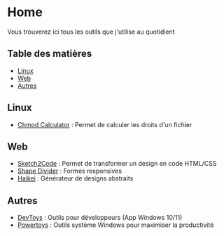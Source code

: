 # Home
Vous trouverez ici tous les outils que j'utilise au quotidient

## Table des matières
- [Linux](#linux)
- [Web](#web)
- [Autres](#autres)

## Linux
- [Chmod Calculator](https://chmod-calculator.com) : Permet de calculer les droits d'un fichier

## Web
- [Sketch2Code](https://sketch2code.azurewebsites.net) : Permet de transformer un design en code HTML/CSS
- [Shape Divider](https://www.shapedivider.app/) : Formes responsives 
- [Haikei](https://app.haikei.app/) : Générateur de designs abstraits

## Autres
- [DevToys](https://devtoys.app/) : Outils pour développeurs (App Windows 10/11)
- [Powertoys](https://github.com/microsoft/PowerToys) : Outils système Windows pour maximiser la productivité
